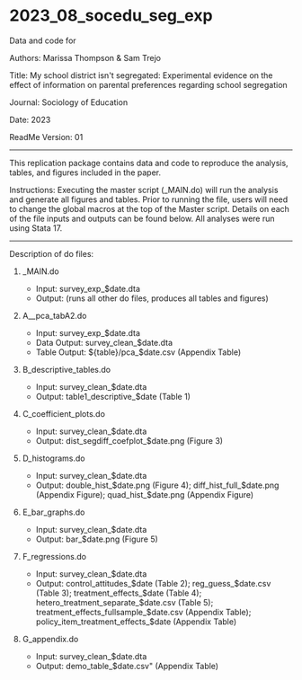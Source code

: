 # 2023_08_socedu_seg_exp

Data and code for 

Authors: Marissa Thompson &amp; Sam Trejo

Title: My school district isn't segregated: Experimental evidence on the effect of information on parental preferences regarding school segregation

Journal: Sociology of Education

Date: 2023

ReadMe Version: 01 

----------------------------------------------------------------------------------

This replication package contains data and code to reproduce the analysis, tables, 
and figures included in the paper. 

Instructions: Executing the master script (_MAIN.do) will run the analysis and generate all figures and tables. 
Prior to running the file, users will need to change the global macros at the top of the 
Master script. Details on each of the file inputs and outputs can be found below. All analyses were run using Stata 17. 

----------------------------------------------------------------------------------

Description of do files: 

1. _MAIN.do
	* Input: survey_exp_$date.dta
	* Output: (runs all other do files, produces all tables and figures) 

2. A__pca_tabA2.do 
	* Input: survey_exp_$date.dta
	* Data Output: survey_clean_$date.dta
	* Table Output:	${table}/pca_$date.csv (Appendix Table)		

3. B_descriptive_tables.do
	* Input: survey_clean_$date.dta
	* Output: table1_descriptive_$date (Table 1)	

4. C_coefficient_plots.do
	* Input: survey_clean_$date.dta
	* Output: dist_segdiff_coefplot_$date.png (Figure 3)

5. D_histograms.do
	* Input: survey_clean_$date.dta
	* Output: double_hist_$date.png (Figure 4); diff_hist_full_$date.png (Appendix Figure); quad_hist_$date.png (Appendix Figure)

6. E_bar_graphs.do
	* Input: survey_clean_$date.dta
	* Output: bar_$date.png (Figure 5)

7. F_regressions.do
	* Input: survey_clean_$date.dta
	* Output: control_attitudes_$date (Table 2); reg_guess_$date.csv (Table 3); treatment_effects_$date (Table 4); hetero_treatment_separate_$date.csv (Table 5); treatment_effects_fullsample_$date.csv (Appendix Table); policy_item_treatment_effects_$date (Appendix Table)

8. G_appendix.do
	* Input: survey_clean_$date.dta
	* Output: demo_table_$date.csv" (Appendix Table)

